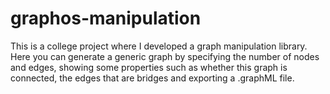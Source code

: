 # graphos-manipulation
This is a college project where I developed a graph manipulation library. Here you can generate a generic graph by specifying the number of nodes and edges, showing some properties such as whether this graph is connected, the edges that are bridges and exporting a .graphML file.
